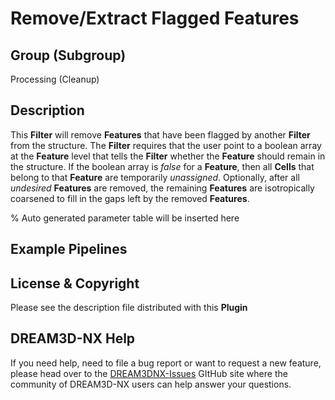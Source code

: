 # Remove/Extract Flagged Features

## Group (Subgroup)

Processing (Cleanup)

## Description

This **Filter** will remove **Features** that have been flagged by another **Filter** from the structure.  The **Filter**
requires that the user point to a boolean array at the **Feature** level that tells the **Filter** whether the **Feature**
should remain in the structure.  If the boolean array is *false* for a **Feature**, then all **Cells** that belong to that
**Feature** are temporarily *unassigned*. Optionally, after all *undesired* **Features** are removed, the remaining **Features** are
isotropically coarsened to fill in the gaps left by the removed **Features**.

% Auto generated parameter table will be inserted here

## Example Pipelines

## License & Copyright

Please see the description file distributed with this **Plugin**

## DREAM3D-NX Help

If you need help, need to file a bug report or want to request a new feature, please head over to the [DREAM3DNX-Issues](https://github.com/BlueQuartzSoftware/DREAM3DNX-Issues) GItHub site where the community of DREAM3D-NX users can help answer your questions.
